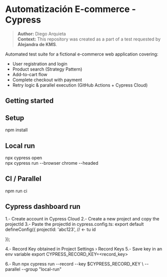 # Automatización E-commerce - Cypress

> **Author:** Diego Arquieta  
> **Context:** This repository was created as a part of a test requested by **Alejandra de KMS**.

Automated test suite for a fictional e-commerce web application covering:

- User registration and login  
- Product search (Strategy Pattern)  
- Add-to-cart flow  
- Complete checkout with payment  
- Retry logic & parallel execution (GitHub Actions + Cypress Cloud)

## Getting started

## Setup
npm install

## Local run
npx cypress open    
npx cypress run --browser chrome --headed

## CI / Parallel
npm run ci

## Cypress dashboard run

1.- Create account in Cypress Cloud
2.- Create a new project and copy the projectId
3.- Paste the projectId in cypress.config.ts:
export default defineConfig({
  projectId: 'abc123',   // ← tu id
  
});

4.- Record Key obtained in Project Settings › Record Keys
5.- Save key in an env variable
export CYPRESS_RECORD_KEY=<record_key>

6.- Run npx cypress run --record --key $CYPRESS_RECORD_KEY \ --parallel --group "local-run"


